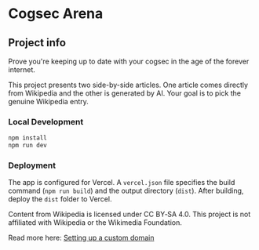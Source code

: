 # Cogsec Arena

## Project info

Prove you're keeping up to date with your cogsec in the age of the forever internet.

This project presents two side-by-side articles. One article comes directly from Wikipedia and the other is generated by AI. Your goal is to pick the genuine Wikipedia entry.

### Local Development

```bash
npm install
npm run dev
```

### Deployment

The app is configured for Vercel. A `vercel.json` file specifies the build command (`npm run build`) and the output directory (`dist`). After building, deploy the `dist` folder to Vercel.

Content from Wikipedia is licensed under CC BY‑SA 4.0. This project is not affiliated with Wikipedia or the Wikimedia Foundation.

Read more here: [Setting up a custom domain](https://docs.lovable.dev/tips-tricks/custom-domain#step-by-step-guide)
